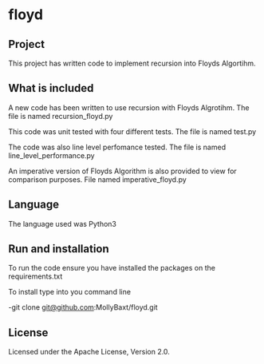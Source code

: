 # floyd
## Project
This project has written code to implement recursion into Floyds Algortihm. 
## What is included
A new code has been written to use recursion with Floyds Algrotihm. The file is named recursion_floyd.py

This code was unit tested with four different tests. The file is named test.py

The code was also line level perfomance tested. The file is named line_level_performance.py

An imperative version of Floyds Algorithm is also provided to view for comparison purposes. File named imperative_floyd.py

## Language
The language used was Python3
## Run and installation
To run the code ensure you have installed the packages on the requirements.txt

To install type into you command line      

-git clone git@github.com:MollyBaxt/floyd.git

## License
Licensed under the Apache License, Version 2.0.
